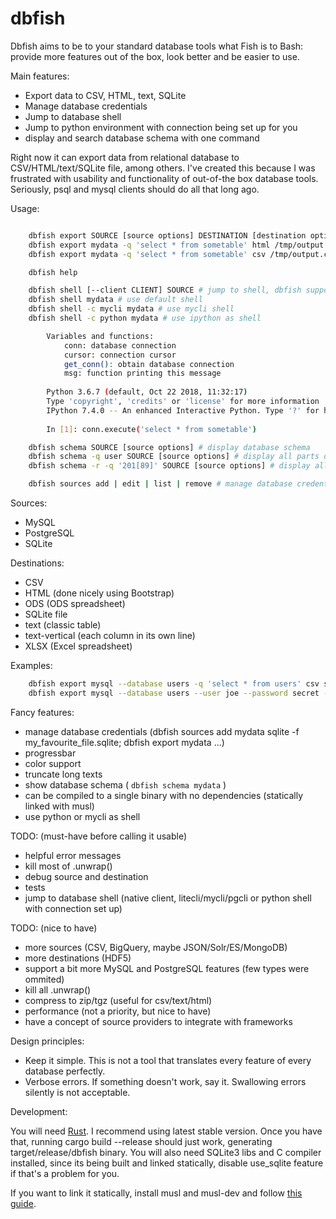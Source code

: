 # dbfish

Dbfish aims to be to your standard database tools what Fish is to Bash:
provide more features out of the box, look better and be easier to use.

Main features:

* Export data to CSV, HTML, text, SQLite
* Manage database credentials
* Jump to database shell
* Jump to python environment with connection being set up for you
* display and search database schema with one command


Right now it can export data from relational database to CSV/HTML/text/SQLite file, among others.
I've created this because I was frustrated with usability and functionality of out-of-the box database tools.
Seriously, psql and mysql clients should do all that long ago.

Usage:

```bash

    dbfish export SOURCE [source options] DESTINATION [destination options]
    dbfish export mydata -q 'select * from sometable' html /tmp/output.html
    dbfish export mydata -q 'select * from sometable' csv /tmp/output.csv

    dbfish help

    dbfish shell [--client CLIENT] SOURCE # jump to shell, dbfish supports mysql, psql, python, litecli/mycli/pgcli, sqlite
    dbfish shell mydata # use default shell
    dbfish shell -c mycli mydata # use mycli shell
    dbfish shell -c python mydata # use ipython as shell

        Variables and functions:
            conn: database connection
            cursor: connection cursor
            get_conn(): obtain database connection
            msg: function printing this message
        
        Python 3.6.7 (default, Oct 22 2018, 11:32:17) 
        Type 'copyright', 'credits' or 'license' for more information
        IPython 7.4.0 -- An enhanced Interactive Python. Type '?' for help.
        
        In [1]: conn.execute('select * from sometable') 

    dbfish schema SOURCE [source options] # display database schema
    dbfish schema -q user SOURCE [source options] # display all parts of database schema that contain phrase "user"
    dbfish schema -r -q '201[89]' SOURCE [source options] # display all parts of database schema that contain 2018 or 2019

    dbfish sources add | edit | list | remove # manage database credential
```

Sources:

 * MySQL
 * PostgreSQL
 * SQLite

Destinations:

 * CSV
 * HTML (done nicely using Bootstrap)
 * ODS (ODS spreadsheet)
 * SQLite file
 * text (classic table)
 * text-vertical (each column in its own line)
 * XLSX (Excel spreadsheet)


Examples:

```bash
    dbfish export mysql --database users -q 'select * from users' csv somefile.csv
    dbfish export mysql --database users --user joe --password secret -q 'select * from users' sqlite -f somefile.sqlite
```


Fancy features:

 * manage database credentials (dbfish sources add mydata sqlite -f my_favourite_file.sqlite; dbfish export mydata ...)
 * progressbar
 * color support
 * truncate long texts
 * show database schema ( ```dbfish schema mydata``` )
 * can be compiled to a single binary with no dependencies (statically linked with musl)
 * use python or mycli as shell

TODO: (must-have before calling it usable)

 * helpful error messages
 * kill most of .unwrap()
 * debug source and destination
 * tests
 * jump to database shell (native client, litecli/mycli/pgcli or python shell with connection set up)
 


TODO: (nice to have)

 * more sources (CSV, BigQuery, maybe JSON/Solr/ES/MongoDB)
 * more destinations (HDF5)
 * support a bit more MySQL and PostgreSQL features (few types were ommited)
 * kill all .unwrap()
 * compress to zip/tgz (useful for csv/text/html)
 * performance (not a priority, but nice to have)
 * have a concept of source providers to integrate with frameworks


Design principles:

* Keep it simple. This is not a tool that translates every feature of every database perfectly.
* Verbose errors. If something doesn't work, say it. Swallowing errors silently is not acceptable.


Development:

You will need [Rust](https://www.rust-lang.org/). I recommend using latest stable version.
Once you have that, running cargo build --release should just work, generating target/release/dbfish binary.
You will also need SQLite3 libs and C compiler installed, since its being built and linked statically,
disable use_sqlite feature if that's a problem for you.

If you want to link it statically, install musl and musl-dev and follow [this guide](https://doc.rust-lang.org/nightly/edition-guide/rust-2018/platform-and-target-support/musl-support-for-fully-static-binaries.html).
